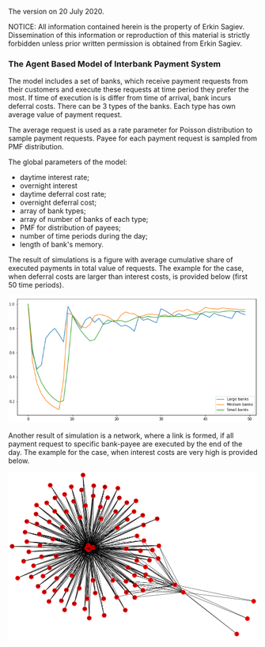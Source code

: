 The version on 20 July 2020.

NOTICE:  All information contained herein is the property of Erkin Sagiev.
    Dissemination of this information or reproduction of this material
    is strictly forbidden unless prior written permission is obtained
    from Erkin Sagiev.

### The Agent Based Model of Interbank Payment System

The model includes a set of banks, which receive payment requests from their customers
    and execute these requests at time period they prefer the most. If time of execution is
    is differ from time of arrival, bank incurs deferral costs. There can be 3 types of
    the banks. Each type has own average value of payment request.

The average request is used as a rate parameter for Poisson distribution to sample
    payment requests. Payee for each payment request is sampled from PMF distribution.

The global parameters of the model:

- daytime interest rate;
- overnight interest
- daytime deferral cost rate;
- overnight deferral cost;
- array of bank types;
- array of number of banks of each type;
- PMF for distribution of payees;
- number of time periods during the day;
- length of bank's memory.

The result of simulations is a figure with average cumulative share of executed payments in
total value of requests. The example for the case, when deferral costs are larger than
interest costs, is provided below (first 50 time periods).

![Deferral dynamics](/high_defrate.png)

Another result of simulation is a network, where a link is formed, if all payment request to
specific bank-payee are executed by the end of the day. The example for the case, when
interest costs are very high is provided below.

![Network](/network.png)
